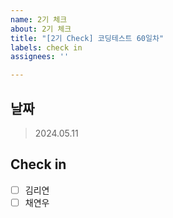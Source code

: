 ```yaml
---
name: 2기 체크
about: 2기 체크
title: "[2기 Check] 코딩테스트 60일차"
labels: check in
assignees: ''

---
```


## 날짜
 > 2024.05.11

## Check in
 - [ ] 김리연
 - [ ] 채연우
